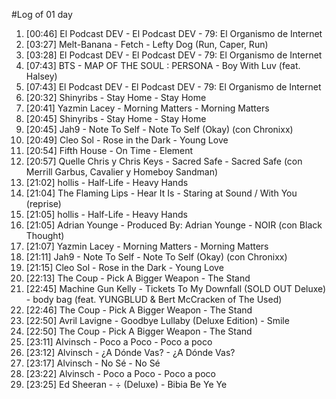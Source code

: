 #Log of 01 day

1. [00:46] El Podcast DEV - El Podcast DEV - 79: El Organismo de Internet
1. [03:27] Melt-Banana - Fetch - Lefty Dog (Run, Caper, Run)
1. [03:28] El Podcast DEV - El Podcast DEV - 79: El Organismo de Internet
1. [07:43] BTS - MAP OF THE SOUL : PERSONA - Boy With Luv (feat. Halsey)
1. [07:43] El Podcast DEV - El Podcast DEV - 79: El Organismo de Internet
1. [20:32] Shinyribs - Stay Home - Stay Home
1. [20:41] Yazmin Lacey - Morning Matters - Morning Matters
1. [20:45] Shinyribs - Stay Home - Stay Home
1. [20:45] Jah9 - Note To Self - Note To Self (Okay) (con Chronixx)
1. [20:49] Cleo Sol - Rose in the Dark - Young Love
1. [20:54] Fifth House - On Time - Element
1. [20:57] Quelle Chris y Chris Keys - Sacred Safe - Sacred Safe (con Merrill Garbus, Cavalier y Homeboy Sandman)
1. [21:02] hollis - Half-Life - Heavy Hands
1. [21:04] The Flaming Lips - Hear It Is - Staring at Sound / With You (reprise)
1. [21:05] hollis - Half-Life - Heavy Hands
1. [21:05] Adrian Younge - Produced By: Adrian Younge - NOIR (con Black Thought)
1. [21:07] Yazmin Lacey - Morning Matters - Morning Matters
1. [21:11] Jah9 - Note To Self - Note To Self (Okay) (con Chronixx)
1. [21:15] Cleo Sol - Rose in the Dark - Young Love
1. [22:13] The Coup - Pick A Bigger Weapon - The Stand
1. [22:45] Machine Gun Kelly - Tickets To My Downfall (SOLD OUT Deluxe) - body bag (feat. YUNGBLUD & Bert McCracken of The Used)
1. [22:46] The Coup - Pick A Bigger Weapon - The Stand
1. [22:50] Avril Lavigne - Goodbye Lullaby (Deluxe Edition) - Smile
1. [22:50] The Coup - Pick A Bigger Weapon - The Stand
1. [23:11] Alvinsch - Poco a Poco - Poco a poco
1. [23:12] Alvinsch - ¿A Dónde Vas? - ¿A Dónde Vas?
1. [23:17] Alvinsch - No Sé - No Sé
1. [23:22] Alvinsch - Poco a Poco - Poco a poco
1. [23:25] Ed Sheeran - ÷ (Deluxe) - Bibia Be Ye Ye
